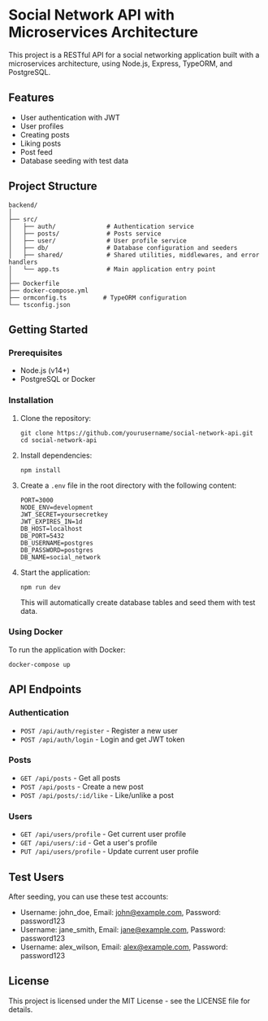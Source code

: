 # Social Network API with Microservices Architecture

This project is a RESTful API for a social networking application built with a microservices architecture, using Node.js, Express, TypeORM, and PostgreSQL.

## Features

- User authentication with JWT
- User profiles
- Creating posts
- Liking posts
- Post feed
- Database seeding with test data

## Project Structure

```
backend/
│
├── src/
│   ├── auth/              # Authentication service
│   ├── posts/             # Posts service
│   ├── user/              # User profile service
│   ├── db/                # Database configuration and seeders
│   ├── shared/            # Shared utilities, middlewares, and error handlers
│   └── app.ts             # Main application entry point
│
├── Dockerfile
├── docker-compose.yml
├── ormconfig.ts          # TypeORM configuration
└── tsconfig.json
```

## Getting Started

### Prerequisites

- Node.js (v14+)
- PostgreSQL or Docker

### Installation

1. Clone the repository:
   ```
   git clone https://github.com/yourusername/social-network-api.git
   cd social-network-api
   ```

2. Install dependencies:
   ```
   npm install
   ```

3. Create a `.env` file in the root directory with the following content:
   ```
   PORT=3000
   NODE_ENV=development
   JWT_SECRET=yoursecretkey
   JWT_EXPIRES_IN=1d
   DB_HOST=localhost
   DB_PORT=5432
   DB_USERNAME=postgres
   DB_PASSWORD=postgres
   DB_NAME=social_network
   ```

4. Start the application:
   ```
   npm run dev
   ```
   
   This will automatically create database tables and seed them with test data.

### Using Docker

To run the application with Docker:

```
docker-compose up
```

## API Endpoints

### Authentication

- `POST /api/auth/register` - Register a new user
- `POST /api/auth/login` - Login and get JWT token

### Posts

- `GET /api/posts` - Get all posts
- `POST /api/posts` - Create a new post
- `POST /api/posts/:id/like` - Like/unlike a post

### Users

- `GET /api/users/profile` - Get current user profile
- `GET /api/users/:id` - Get a user's profile
- `PUT /api/users/profile` - Update current user profile

## Test Users

After seeding, you can use these test accounts:

- Username: john_doe, Email: john@example.com, Password: password123
- Username: jane_smith, Email: jane@example.com, Password: password123
- Username: alex_wilson, Email: alex@example.com, Password: password123

## License

This project is licensed under the MIT License - see the LICENSE file for details.
